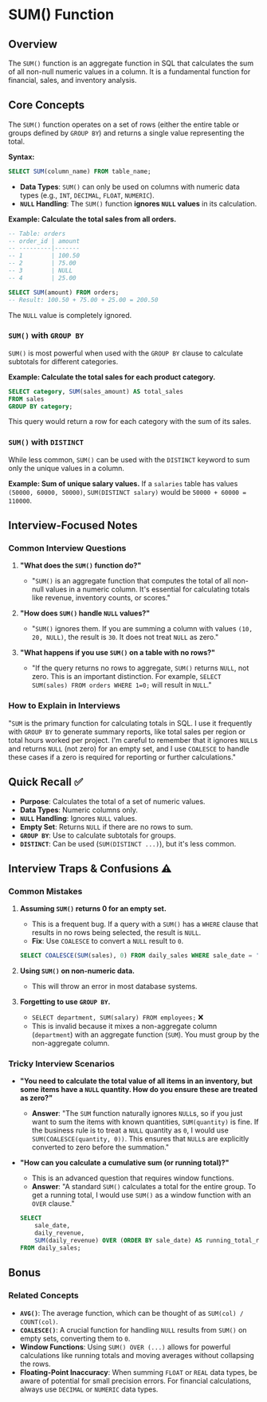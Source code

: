 # SUM() Function

## Overview
The `SUM()` function is an aggregate function in SQL that calculates the sum of all non-null numeric values in a column. It is a fundamental function for financial, sales, and inventory analysis.

## Core Concepts

The `SUM()` function operates on a set of rows (either the entire table or groups defined by `GROUP BY`) and returns a single value representing the total.

**Syntax:**
```sql
SELECT SUM(column_name) FROM table_name;
```

-   **Data Types**: `SUM()` can only be used on columns with numeric data types (e.g., `INT`, `DECIMAL`, `FLOAT`, `NUMERIC`).
-   **`NULL` Handling**: The `SUM()` function **ignores `NULL` values** in its calculation.

**Example: Calculate the total sales from all orders.**
```sql
-- Table: orders
-- order_id | amount
-- ---------|-------
-- 1        | 100.50
-- 2        | 75.00
-- 3        | NULL
-- 4        | 25.00

SELECT SUM(amount) FROM orders;
-- Result: 100.50 + 75.00 + 25.00 = 200.50
```
The `NULL` value is completely ignored.

### `SUM()` with `GROUP BY`
`SUM()` is most powerful when used with the `GROUP BY` clause to calculate subtotals for different categories.

**Example: Calculate the total sales for each product category.**
```sql
SELECT category, SUM(sales_amount) AS total_sales
FROM sales
GROUP BY category;
```
This query would return a row for each category with the sum of its sales.

### `SUM()` with `DISTINCT`
While less common, `SUM()` can be used with the `DISTINCT` keyword to sum only the unique values in a column.

**Example: Sum of unique salary values.**
If a `salaries` table has values `(50000, 60000, 50000)`, `SUM(DISTINCT salary)` would be `50000 + 60000 = 110000`.

## Interview-Focused Notes

### Common Interview Questions

1.  **"What does the `SUM()` function do?"**
    -   "`SUM()` is an aggregate function that computes the total of all non-null values in a numeric column. It's essential for calculating totals like revenue, inventory counts, or scores."

2.  **"How does `SUM()` handle `NULL` values?"**
    -   "`SUM()` ignores them. If you are summing a column with values `(10, 20, NULL)`, the result is `30`. It does not treat `NULL` as zero."

3.  **"What happens if you use `SUM()` on a table with no rows?"**
    -   "If the query returns no rows to aggregate, `SUM()` returns `NULL`, not zero. This is an important distinction. For example, `SELECT SUM(sales) FROM orders WHERE 1=0;` will result in `NULL`."

### How to Explain in Interviews
"`SUM` is the primary function for calculating totals in SQL. I use it frequently with `GROUP BY` to generate summary reports, like total sales per region or total hours worked per project. I'm careful to remember that it ignores `NULL`s and returns `NULL` (not zero) for an empty set, and I use `COALESCE` to handle these cases if a zero is required for reporting or further calculations."

## Quick Recall ✅

-   **Purpose**: Calculates the total of a set of numeric values.
-   **Data Types**: Numeric columns only.
-   **`NULL` Handling**: Ignores `NULL` values.
-   **Empty Set**: Returns `NULL` if there are no rows to sum.
-   **`GROUP BY`**: Use to calculate subtotals for groups.
-   **`DISTINCT`**: Can be used (`SUM(DISTINCT ...)`), but it's less common.

## Interview Traps & Confusions ⚠️

### Common Mistakes

1.  **Assuming `SUM()` returns 0 for an empty set.**
    -   This is a frequent bug. If a query with a `SUM()` has a `WHERE` clause that results in no rows being selected, the result is `NULL`.
    -   **Fix**: Use `COALESCE` to convert a `NULL` result to `0`.
    ```sql
    SELECT COALESCE(SUM(sales), 0) FROM daily_sales WHERE sale_date = '2025-10-07';
    ```

2.  **Using `SUM()` on non-numeric data.**
    -   This will throw an error in most database systems.

3.  **Forgetting to use `GROUP BY`.**
    -   `SELECT department, SUM(salary) FROM employees;` ❌
    -   This is invalid because it mixes a non-aggregate column (`department`) with an aggregate function (`SUM`). You must group by the non-aggregate column.

### Tricky Interview Scenarios

-   **"You need to calculate the total value of all items in an inventory, but some items have a `NULL` quantity. How do you ensure these are treated as zero?"**
    -   **Answer**: "The `SUM` function naturally ignores `NULL`s, so if you just want to sum the items with known quantities, `SUM(quantity)` is fine. If the business rule is to treat a `NULL` quantity as `0`, I would use `SUM(COALESCE(quantity, 0))`. This ensures that `NULL`s are explicitly converted to zero before the summation."

-   **"How can you calculate a cumulative sum (or running total)?"**
    -   This is an advanced question that requires window functions.
    -   **Answer**: "A standard `SUM()` calculates a total for the entire group. To get a running total, I would use `SUM()` as a window function with an `OVER` clause."
    ```sql
    SELECT
        sale_date,
        daily_revenue,
        SUM(daily_revenue) OVER (ORDER BY sale_date) AS running_total_revenue
    FROM daily_sales;
    ```

## Bonus

### Related Concepts
-   **`AVG()`**: The average function, which can be thought of as `SUM(col) / COUNT(col)`.
-   **`COALESCE()`**: A crucial function for handling `NULL` results from `SUM()` on empty sets, converting them to `0`.
-   **Window Functions**: Using `SUM() OVER (...)` allows for powerful calculations like running totals and moving averages without collapsing the rows.
-   **Floating-Point Inaccuracy**: When summing `FLOAT` or `REAL` data types, be aware of potential for small precision errors. For financial calculations, always use `DECIMAL` or `NUMERIC` data types.
